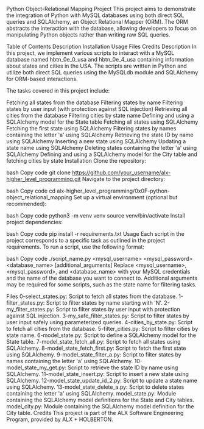 Python Object-Relational Mapping Project
This project aims to demonstrate the integration of Python with MySQL databases using both direct SQL queries and SQLAlchemy, an Object Relational Mapper (ORM). The ORM abstracts the interaction with the database, allowing developers to focus on manipulating Python objects rather than writing raw SQL queries.

Table of Contents
Description
Installation
Usage
Files
Credits
Description
In this project, we implement various scripts to interact with a MySQL database named hbtn_0e_0_usa and hbtn_0e_4_usa containing information about states and cities in the USA. The scripts are written in Python and utilize both direct SQL queries using the MySQLdb module and SQLAlchemy for ORM-based interactions.

The tasks covered in this project include:

Fetching all states from the database
Filtering states by name
Filtering states by user input (with protection against SQL injection)
Retrieving all cities from the database
Filtering cities by state name
Defining and using a SQLAlchemy model for the State table
Fetching all states using SQLAlchemy
Fetching the first state using SQLAlchemy
Filtering states by names containing the letter 'a' using SQLAlchemy
Retrieving the state ID by name using SQLAlchemy
Inserting a new state using SQLAlchemy
Updating a state name using SQLAlchemy
Deleting states containing the letter 'a' using SQLAlchemy
Defining and using a SQLAlchemy model for the City table and fetching cities by state
Installation
Clone the repository:

bash
Copy code
git clone https://github.com/your_username/alx-higher_level_programming.git
Navigate to the project directory:

bash
Copy code
cd alx-higher_level_programming/0x0F-python-object_relational_mapping
Set up a virtual environment (optional but recommended):

bash
Copy code
python3 -m venv venv
source venv/bin/activate
Install project dependencies:

bash
Copy code
pip install -r requirements.txt
Usage
Each script in the project corresponds to a specific task as outlined in the project requirements. To run a script, use the following format:

bash
Copy code
./script_name.py <mysql_username> <mysql_password> <database_name> [additional_arguments]
Replace <mysql_username>, <mysql_password>, and <database_name> with your MySQL credentials and the name of the database you want to connect to. Additional arguments may be required for some scripts, such as the state name for filtering tasks.

Files
0-select_states.py: Script to fetch all states from the database.
1-filter_states.py: Script to filter states by name starting with 'N'.
2-my_filter_states.py: Script to filter states by user input with protection against SQL injection.
3-my_safe_filter_states.py: Script to filter states by user input safely using parameterized queries.
4-cities_by_state.py: Script to fetch all cities from the database.
5-filter_cities.py: Script to filter cities by state name.
6-model_state.py: Script to define a SQLAlchemy model for the State table.
7-model_state_fetch_all.py: Script to fetch all states using SQLAlchemy.
8-model_state_fetch_first.py: Script to fetch the first state using SQLAlchemy.
9-model_state_filter_a.py: Script to filter states by names containing the letter 'a' using SQLAlchemy.
10-model_state_my_get.py: Script to retrieve the state ID by name using SQLAlchemy.
11-model_state_insert.py: Script to insert a new state using SQLAlchemy.
12-model_state_update_id_2.py: Script to update a state name using SQLAlchemy.
13-model_state_delete_a.py: Script to delete states containing the letter 'a' using SQLAlchemy.
model_state.py: Module containing the SQLAlchemy model definitions for the State and City tables.
model_city.py: Module containing the SQLAlchemy model definition for the City table.
Credits
This project is part of the ALX Software Engineering Program, provided by ALX + HOLBERTON.
